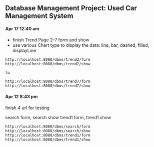 ## Database Management Project: Used Car Management System


#### Apr 17 12:40 am

- finish Trend Page 2-7 form and show
- use various Chart type to display the data: line, bar, dashed, filled, displayLine

```$xslt
http://localhost:8080/dbms/trend2/form
http://localhost:8080/dbms/trend2/show

to

http://localhost:8080/dbms/trend7/form
http://localhost:8080/dbms/trend7/show
```
#### Apr 12 8:43 pm


finish 4 url for testing

search form, search show
trend1 form, trend1 show
```
http://localhost:8080/dbms/search/form
http://localhost:8080/dbms/search/show
http://localhost:8080/dbms/trend1/form
http://localhost:8080/dbms/trend1/show
```